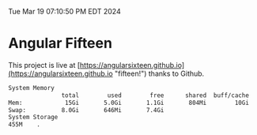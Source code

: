 Tue Mar 19 07:10:50 PM EDT 2024

# Angular Fifteen


This project is live at [https://angularsixteen.github.io](https://angularsixteen.github.io "fifteen!") thanks to Github.

```bash
System Memory
               total        used        free      shared  buff/cache   available
Mem:            15Gi       5.0Gi       1.1Gi       804Mi        10Gi        10Gi
Swap:          8.0Gi       646Mi       7.4Gi
System Storage
455M	.
```
```bash
